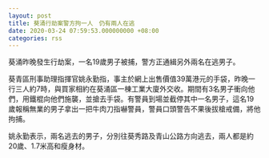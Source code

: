 ```yaml
---
layout: post
title: 葵涌行劫案警方拘一人　仍有兩人在逃
date: 2020-03-24 07:59:53.000000000 +08:00
categories: rss
---
```


葵涌昨晚發生行劫案，一名19歲男子被捕，警方正通緝另外兩名在逃男子。

葵青區刑事助理指揮官姚永勤指，事主於網上出售價值39萬港元的手袋，昨晚一行三人約7時，與買家相約在葵涌區一棟工業大廈外交收。期間有3名男子衝向他們，用鐵棍向他們施襲，並搶去手袋。有警員到場並截停其中一名男子，這名19歲報稱無業的男子拿出一把牛肉刀指嚇警員，警員口頭警告不果後拔槍戒備，將他拘捕。

姚永勤表示，兩名逃去的男子，分別往葵秀路及青山公路方向逃去，兩人都是約20歲、1.7米高和瘦身材。
